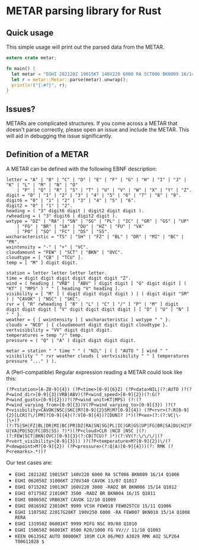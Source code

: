 # METAR parsing library for Rust

## Quick usage

This simple usage will print out the parsed data from the METAR.

```rust
extern crate metar;

fn main() {
  let metar = "EGHI 282120Z 19015KT 140V220 6000 RA SCT006 BKN009 16/14 Q1006".to_string();
  let r = metar::Metar::parse(metar).unwrap();
  println!("{:#?}", r);
}
```

## Issues?

METARs are complicated structures. If you come across a METAR that doesn't parse
correctly, please open an issue and include the METAR. This will aid in debugging
the issue significantly.

## Definition of a METAR

A METAR can be defined with the following EBNF description:

```
letter = "A" | "B" | "C" | "D" | "E" | "F" | "G" | "H" | "I" | "J" | "K" | "L" | "M" | "N" | "O"
	| "P" | "Q" | "R" | "S" | "T" | "U" | "V" | "W" | "X" | "Y" | "Z".
digit = "0" | "1" | "2" | "3" | "4" | "5" | "6" | "7" | "8" | "9".
digit6 = "0" | "1" | "2" | "3" | "4" | "5" | "6".
digit2 = "0" | "1" | "2".
heading = ( "3" digit6 digit | digit2 digit digit ).
rwheading = ( "3" digit6 | digit2 digit ).
wxtype = "DZ" | "RA" | "SN" | "SG" | "PL" | "IC" | "GR" | "GS" | "UP"
	| "FG" | "BR" | "SA" | "DU" | "HZ" | "FU" | "VA"
	| "PO" | "SQ" | "FC" | "DS" | "SS".
wxcharacteristic = "TS" | "SH" | "FZ" | "BL" | "DR" | "MI" | "BC" | "PR".
wxintensity = "-" | "+" | "VC".
cloudamount = "FEW" | "SCT" | "BKN" | "OVC".
cloudtype = [ "CB" | "TCU" ].
temp = [ "M" ] digit digit.

station = letter letter letter letter.
time = digit digit digit digit digit digit "Z".
wind = ( heading | "VRB" | "ABV" ) digit digit [ "G" digit digit ] ( "KT" | "MPS" ) " " [ heading "V" heading ].
visibility = [ "M" ] ( digit digit digit digit ) | ( digit digit "SM" ) | "CAVOK" | "NSC" | "SKC".
rvr = { "R" rwheading [ "R" | "L" | "C" ] "/" [ "P" | "M" ] digit digit digit digit [ "V" digit digit digit digit ] [ "D" | "U" | "N" ] " " }.
weather = { [ wxintensity ] [ wxcharacteristic ] wxtype " " }.
clouds = "NCD" | { cloudamount digit digit digit cloudtype }.
vertvisibility = "VV" digit digit digit.
temperatures = temp "/" temp.
pressure = ( "Q" | "A" ) digit digit digit digit.

metar = station " " time " " ( "NIL" | ( [ "AUTO " ] wind " " visibility " " rvr weather clouds [ vertvisibility " " ] temperatures pressure "..." ) ).
```

A (Perl-compatible) Regular expression reading a METAR could look like this:

`(?P<station>[A-Z0-9]{4}) (?P<time>[0-9]{6}Z) (?P<data>NIL|(?:AUTO )?(?P<wind_dir>[0-9]{3}|VRB|ABV)(?P<wind_speed>[0-9]{2})(?:G(?P<wind_gusts>[0-9]{2}))?(?P<wind_unit>KT|MPS) (?:(?P<wind_varying_from>[0-9]{3})V(?P<wind_varying_to>[0-9]{3}) )?(?P<visibility>CAVOK|NSC|SKC|M?[0-9]{2}SM|M?[0-9]{4}) (?P<rvr>(?:R[0-9]{2}[LCR]?\/[PM]?[0-9]{4}(?:V[0-9]{4})?[DUN]? )*)(?P<wx>(?:(?:VC|\-|\+)?(?:TS|SH|FZ|BL|DR|MI|BC|PR|DZ|RA|SN|SG|PL|IC|GR|GS|UP|FG|BR|SA|DU|HZ|FU|VA|PO|SQ|FC|DS|SS) ?)*)(?P<cloud>CLR |NCD |NSC |(?:(?:FEW|SCT|BKN|OVC)[0-9]{3}(?:CB|TCU)? )*)(?:VV(?:\/\/\/|(?P<vert_visibility>[0-9]{3})) )?(?P<temperature>M?[0-9]{2})\/(?P<dewpoint>M?[0-9]{2}) (?P<pressure>(?:Q|A)[0-9]{4}))(?: RMK (?P<remarks>.*))?`

Our test cases are:

- `EGHI 282120Z 19015KT 140V220 6000 RA SCT006 BKN009 16/14 Q1006`
- `EGHI 062050Z 31006KT 270V340 CAVOK 13/07 Q1017`
- `EGHI 071520Z 19013KT 160V220 3000 -RADZ BR BKN006 15/14 Q1012`
- `EGHI 071750Z 21010KT 3500 -RADZ BR BKN004 16/15 Q1011`
- `EGHI 080650Z VRB03KT CAVOK 12/10 Q1009`
- `EGHI 081650Z 23010KT 9999 VCSH FEW018 FEW025TCU 15/11 Q1006`
- `EGHI 110750Z 22017G28KT 190V250 6000 -RA FEW007 BKN010 15/14 Q1008 RERA`
- `EGHI 131950Z 06001KT 9999 MIFG NSC 09/08 Q1010`
- `EGHI 150650Z 06001KT 0500 R20/1000 FG VV/// 11/10 Q1003`
- `KEEN 061356Z AUTO 00000KT 10SM CLR 06/M03 A3029 RMK AO2 SLP264 T00611028 $`
